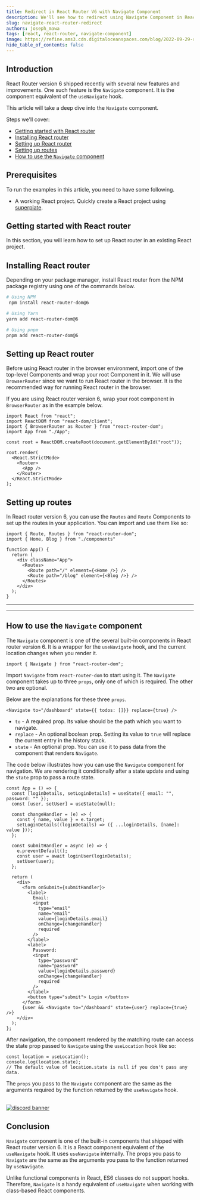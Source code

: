 ```yaml
---
title: Redirect in React Router V6 with Navigate Component
description: We'll see how to redirect using Navigate Component in React Router V6
slug: navigate-react-router-redirect
authors: joseph_mawa
tags: [react, react-router, navigate-component]
image: https://refine.ams3.cdn.digitaloceanspaces.com/blog/2022-09-29-router-navigate-component/social.png
hide_table_of_contents: false
---
```



## Introduction

React Router version 6 shipped recently with several new features and improvements. One such feature is the `Navigate` component. It is the component equivalent of the `useNavigate` hook.

This article will take a deep dive into the `Navigate` component.

Steps we'll cover:
- [Getting started with React router](#getting-started-with-react-router)
- [Installing React router](#installing-react-router)
- [Setting up React router](#setting-up-react-router)
- [Setting up routes](#setting-up-routes)
- [How to use the  `Navigate` component](#how-to-use-the--navigate-component)

## Prerequisites

To run the examples in this article, you need to have some following.

- A working React project. Quickly create a React project using [superplate](https://github.com/pankod/superplate).

## Getting started with React router

In this section, you will learn how to set up React router in an existing React project.
## Installing React router

Depending on your package manager, install React router from the NPM package registry using one of the commands below.

```sh
# Using NPM
 npm install react-router-dom@6

# Using Yarn
yarn add react-router-dom@6

# Using pnpm
pnpm add react-router-dom@6
```

## Setting up React router

Before using React router in the browser environment, import one of the top-level Components and wrap your root Component in it. We will use `BrowserRouter` since we want to run React router in the browser. It is the recommended way for running React router in the browser.

If you are using React router version 6, wrap your root component in `BrowserRouter` as in the example below.

```tsx
import React from "react";
import ReactDOM from "react-dom/client";
import { BrowserRouter as Router } from "react-router-dom";
import App from "./App";

const root = ReactDOM.createRoot(document.getElementById("root"));

root.render(
  <React.StrictMode>
    <Router>
      <App />
    </Router>
  </React.StrictMode>
);
```

##  Setting up routes

In React router version 6, you can use the `Routes` and `Route` Components to set up the routes in your application. You can import and use them like so:

```tsx
import { Route, Routes } from "react-router-dom";
import { Home, Blog } from "./components"

function App() {
  return (
    <div className="App">
      <Routes>
        <Route path="/" element={<Home />} />
        <Route path="/blog" element={<Blog />} />
      </Routes>
    </div>
  );
}
```

---

<PromotionBanner title="Is your CRUD app overloaded with technical debt?" image="/img/generic_banner.png" />

---

## How to use the  `Navigate` component

The `Navigate` component is one of the several built-in components in React router version 6. It is a wrapper for the `useNavigate` hook, and the current location changes when you render it.

```tsx
import { Navigate } from "react-router-dom";
```

Import `Navigate` from `react-router-dom` to start using it. The `Navigate` component takes up to three `props`, only one of which is required. The other two are optional. 

Below are the explanations for these three `props`.

```tsx
<Navigate to="/dashboard" state={{ todos: []}} replace={true} />
```

- `to` - A required prop. Its value should be the path which you want to navigate.
- `replace` - An optional boolean prop. Setting its value to `true` will replace the current entry in the history stack.
- `state` - An optional prop. You can use it to pass data from the component that renders `Navigate`.

The code below illustrates how you can use the `Navigate` component for navigation. We are rendering it conditionally after a state update and using the `state` prop to pass a route state.

```tsx
const App = () => {
  const [loginDetails, setLoginDetails] = useState({ email: "", password: "" });
  const [user, setUser] = useState(null);

  const changeHandler = (e) => {
    const { name, value } = e.target;
    setLoginDetails((loginDetails) => ({ ...loginDetails, [name]: value }));
  };

  const submitHandler = async (e) => {
    e.preventDefault();
    const user = await loginUser(loginDetails);
    setUser(user);
  };

  return (
    <div>
      <form onSubmit={submitHandler}>
        <label>
          Email:
          <input
            type="email"
            name="email"
            value={loginDetails.email}
            onChange={changeHandler}
            required
          />
        </label>
        <label>
          Password:
          <input
            type="password"
            name="password"
            value={loginDetails.password}
            onChange={changeHandler}
            required
          />
        </label>
        <button type="submit"> Login </button>
      </form>
      {user && <Navigate to="/dashboard" state={user} replace={true} />}
    </div>
  );
};
```

After navigation, the component rendered by the matching route can access the state prop passed to `Navigate` using the `useLocation` hook like so:

```tsx
const location = useLocation();
console.log(location.state);
// The default value of location.state is null if you don't pass any data.
```

The `props` you pass to the `Navigate` component are the same as the arguments required by the function returned by the `useNavigate` hook.

<br/>
<div>
<a href="https://discord.gg/refine">
  <img  src="https://refine.ams3.cdn.digitaloceanspaces.com/website/static/img/discord_big_blue.png" alt="discord banner" />
</a>
</div>

## Conclusion

`Navigate` component is one of the built-in components that shipped with React router version 6. It is a React component equivalent of the `useNavigate` hook. It uses `useNavigate` internally. The props you pass to `Navigate` are the same as the arguments you pass to the function returned by `useNavigate`.

Unlike functional components in React, ES6 classes do not support hooks. Therefore,  `Navigate` is a handy equivalent of  `useNavigate` when working with class-based React components.  
